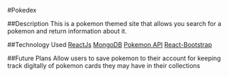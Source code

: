 #Pokedex

##Description
This is a pokemon themed site that allows you search for a pokemon and return information about it.

##Technology Used
[ReactJs](https://reactjs.org/)
[MongoDB](https://www.mongodb.com/)
[Pokemon API](https://pokeapi.co/)
[React-Bootstrap](https://react-bootstrap.github.io)

##Future Plans
Allow users to save pokemon to their account for keeping track digitally of pokemon cards they may have in their collections


